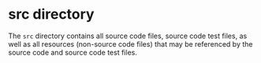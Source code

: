 # src directory

The `src` directory contains all source code files, source code test files, as
well as all resources (non-source code files) that may be referenced by the
source code and source code test files.

